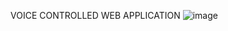 VOICE CONTROLLED WEB APPLICATION
![image](https://user-images.githubusercontent.com/75971776/203484545-22274667-4cf0-4380-8326-32332cc400df.png)
